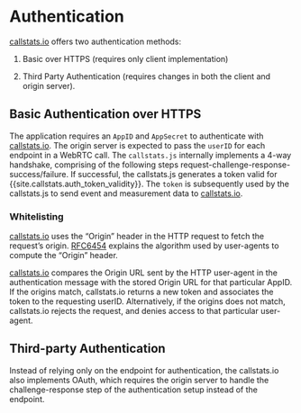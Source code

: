 
# Authentication

[callstats.io]({{site.callstats.backend-url}}) offers two authentication
methods:

1. Basic over HTTPS (requires only client implementation)

2. Third Party Authentication (requires changes in both the client and origin server).


## Basic Authentication over HTTPS

The application requires an `AppID` and `AppSecret` to authenticate with [callstats.io]({{site.callstats.backend-url}}). The origin server is expected to pass the `userID` for each endpoint in a WebRTC call. The `callstats.js` internally implements a 4-way handshake, comprising of the following steps request-challenge-response-success/failure. If successful, the callstats.js generates a token valid for {{site.callstats.auth_token_validity}}. The `token` is  subsequently used by the callstats.js to send event and measurement data to [callstats.io]({{site.callstats.backend-url}}).

### Whitelisting

[callstats.io]({{site.callstats.backend-url}}) uses the “Origin” header in the HTTP request to fetch the request’s origin. [RFC6454](http://tools.ietf.org/html/rfc6454#section-4) explains the algorithm used by user-agents to compute the “Origin” header.

[callstats.io]({{site.callstats.backend-url}}) compares the Origin URL sent by the HTTP user-agent in the authentication message with the stored Origin URL for that particular AppID. If the origins match, callstats.io returns a new token and associates the token to the requesting userID. Alternatively, if the origins does not match, callstats.io rejects the request, and denies access to that particular user-agent.

## Third-party Authentication

Instead of relying only on the endpoint for authentication, the callstats.io also implements OAuth, which requires the origin server to handle the challenge-response step of the authentication setup instead of the endpoint.
